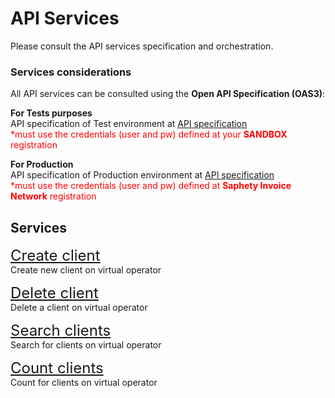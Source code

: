 # API Services
Please consult the API services specification and orchestration.

### Services considerations
All API services can be consulted using the **Open API Specification (OAS3)**:

**For Tests purposes**<br>
API specification of Test environment at [API specification](https://dcn-solution.saphety.com/Dcn.Sandbox.WebApi/api/index.html)<br>
<font color=red>\*must use the credentials (user and pw) defined at your **SANDBOX** registration</font>

**For Production**<br>
API specification of Production environment at [API specification](https://dcn-solution.saphety.com/Dcn.Business.WebApi/api/index.html)<br>
<font color=red>\*must use the credentials (user and pw) defined at **Saphety Invoice Network** registration</font>

## Services
<font size="5">[Create client](../../notebooks/virtual-operator/virtual-operator-client/virtual-operator-client-create.ipynb)</font><br>
Create new client on virtual operator

<font size="5">[Delete client](../../notebooks/virtual-operator/virtual-operator-client/virtual-operator-client-delete.ipynb)</font><br>
Delete a client on virtual operator

<font size="5">[Search clients](../../notebooks/virtual-operator/virtual-operator-client/virtual-operator-client-search.ipynb)</font><br>
Search for clients on virtual operator

<font size="5">[Count clients](../../notebooks/virtual-operator/virtual-operator-client/virtual-operator-client-count.ipynb)</font><br>
Count for clients on virtual operator